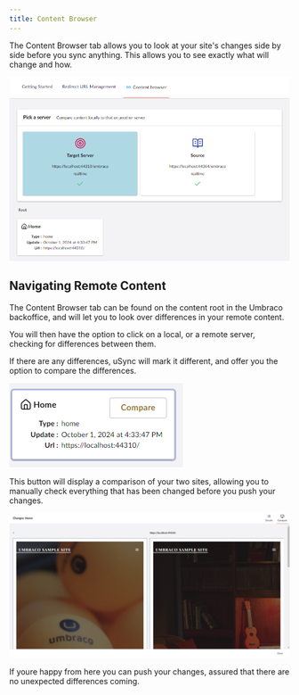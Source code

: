 ```yaml
---
title: Content Browser
---
```


The Content Browser tab allows you to look at your site's changes side by side before you sync anything. This allows you to see exactly what will change and how.

![Remote content page](contentBrowser.png)

## Navigating Remote Content

The Content Browser tab can be found on the content root in the Umbraco backoffice, and will let you to look over differences in your remote content. 

You will then have the option to click on a local, or a remote server, checking for differences between them.

If there are any differences, uSync will mark it different, and offer you the option to compare the differences.

![Compare button](ContentCompare.png)

This button will display a comparison of your two sites, allowing you to manually check everything that has been changed before you push your changes.

![Comparison menu](screenCompare2.png)

If youre happy from here you can push your changes, assured that there are no unexpected differences coming.  

<!--## User Groups

To allow non-admin users to use this tab, you can add users to the remote browser group. Admins can see this tab by default. 

![A list of available user groups, including the uSync Remote Browser group.](ConBrowGroupRED.png) -->